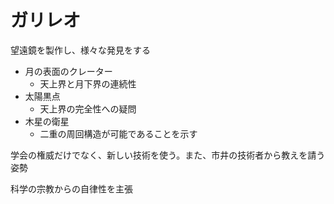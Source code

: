 # ガリレオ

望遠鏡を製作し、様々な発見をする

- 月の表面のクレーター
  - 天上界と月下界の連続性
- 太陽黒点
  - 天上界の完全性への疑問
- 木星の衛星
  - 二重の周回構造が可能であることを示す

学会の権威だけでなく、新しい技術を使う。また、市井の技術者から教えを請う姿勢

科学の宗教からの自律性を主張
